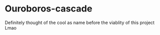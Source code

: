# Ouroboros-cascade
Definitely thought of the cool as name before the viablity of this project Lmao 
